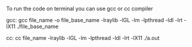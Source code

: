 To run the code on terminal you can use gcc or cc compiler

gcc:
gcc file_name -o file_base_name -lraylib -lGL -lm -lpthread -ldl -lrt -lX11
./file_base_name

cc:
cc file_name -lraylib -lGL -lm -lpthread -ldl -lrt -lX11
./a.out
